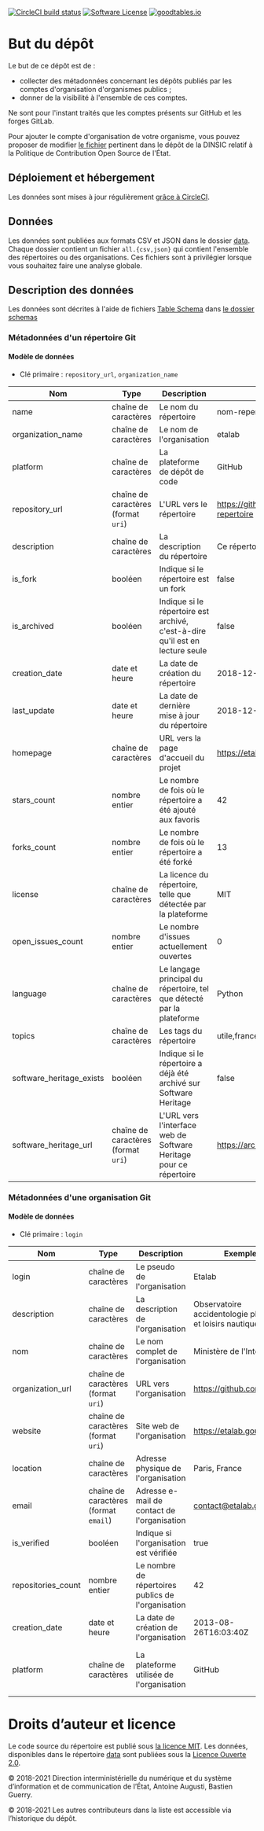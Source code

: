 [![CircleCI build status](https://img.shields.io/circleci/project/github/etalab/data-codes-sources-fr.svg?style=flat-square)](https://circleci.com/gh/etalab/data-codes-sources-fr)
[![Software License](https://img.shields.io/badge/Licence-MIT%2C%20Licence%20Ouverte-orange.svg?style=flat-square)](https://github.com/etalab/data-codes-sources-fr/blob/master/LICENSE.md)
[![goodtables.io](https://goodtables.io/badge/github/etalab/data-codes-sources-fr.svg)](https://goodtables.io/github/etalab/data-codes-sources-fr)

# But du dépôt

Le but de ce dépôt est de :

- collecter des métadonnées concernant les dépôts publiés par les comptes d'organisation d'organismes publics ;
- donner de la visibilité à l'ensemble de ces comptes.

Ne sont pour l'instant traités que les comptes présents sur GitHub et
les forges GitLab.

Pour ajouter le compte d'organisation de votre organisme, vous pouvez proposer de modifier [le fichier](https://github.com/DISIC/politique-de-contribution-open-source/blob/master/comptes-organismes-publics) pertinent dans le dépôt de la DINSIC relatif à la Politique de Contribution Open Source de l'État.

## Déploiement et hébergement

Les données sont mises à jour régulièrement [grâce à CircleCI](https://circleci.com/gh/etalab/data-codes-sources-fr).

## Données

Les données sont publiées aux formats CSV et JSON dans le dossier [data](data). Chaque dossier contient un fichier `all.{csv,json}` qui contient l'ensemble des répertoires ou des organisations. Ces fichiers sont à privilégier lorsque vous souhaitez faire une analyse globale.

## Description des données

Les données sont décrites à l'aide de fichiers [Table Schema](https://frictionlessdata.io/specs/table-schema/) dans [le dossier schemas](./schemas/)

### Métadonnées d'un répertoire Git

#### Modèle de données

- Clé primaire : `repository_url`, `organization_name`

| Nom                      | Type                                | Description                                                                   | Exemple                                  | Propriétés                                     |
|--------------------------|-------------------------------------|-------------------------------------------------------------------------------|------------------------------------------|------------------------------------------------|
| name                     | chaîne de caractères                | Le nom du répertoire                                                          | nom-repertoire                           | Valeur obligatoire                             |
| organization_name        | chaîne de caractères                | Le nom de l'organisation                                                      | etalab                                   | Valeur obligatoire                             |
| platform                 | chaîne de caractères                | La plateforme de dépôt de code                                                | GitHub                                   | Valeur obligatoire, autorisées : GitHub,GitLab |
| repository_url           | chaîne de caractères (format `uri`) | L'URL vers le répertoire                                                      | https://github.com/etalab/nom-repertoire | Valeur obligatoire                             |
| description              | chaîne de caractères                | La description du répertoire                                                  | Ce répertoire est utile                  | Valeur optionnelle                             |
| is_fork                  | booléen                             | Indique si le répertoire est un fork                                          | false                                    | Valeur obligatoire                             |
| is_archived              | booléen                             | Indique si le répertoire est archivé, c'est-à-dire qu'il est en lecture seule | false                                    | Valeur obligatoire                             |
| creation_date            | date et heure                       | La date de création du répertoire                                             | 2018-12-01T20:00:55Z                     | Valeur obligatoire                             |
| last_update              | date et heure                       | La date de dernière mise à jour du répertoire                                 | 2018-12-01T20:00:55Z                     | Valeur obligatoire                             |
| homepage                 | chaîne de caractères                | URL vers la page d'accueil du projet                                          | https://etalab.gouv.fr                   | Valeur optionnelle                             |
| stars_count              | nombre entier                       | Le nombre de fois où le répertoire a été ajouté aux favoris                   | 42                                       | Valeur obligatoire, Valeur minimale : 0        |
| forks_count              | nombre entier                       | Le nombre de fois où le répertoire a été forké                                | 13                                       | Valeur obligatoire, Valeur minimale : 0        |
| license                  | chaîne de caractères                | La licence du répertoire, telle que détectée par la plateforme                | MIT                                      | Valeur optionnelle                             |
| open_issues_count        | nombre entier                       | Le nombre d'issues actuellement ouvertes                                      | 0                                        | Valeur obligatoire, Valeur minimale : 0        |
| language                 | chaîne de caractères                | Le langage principal du répertoire, tel que détecté par la plateforme         | Python                                   | Valeur optionnelle                             |
| topics                   | chaîne de caractères                | Les tags du répertoire                                                        | utile,france,opendata                    | Valeur optionnelle                             |
| software_heritage_exists | booléen                             | Indique si le répertoire a déjà été archivé sur Software Heritage             | false                                    | Valeur obligatoire                             |
| software_heritage_url    | chaîne de caractères (format `uri`) | L'URL vers l'interface web de Software Heritage pour ce répertoire            | https://archive.softwareheritage...      | Valeur obligatoire                             |

### Métadonnées d'une organisation Git

#### Modèle de données

- Clé primaire : `login`

| Nom                | Type                                  | Description                                        | Exemple                                                    | Propriétés                                             |
|--------------------|---------------------------------------|----------------------------------------------------|------------------------------------------------------------|--------------------------------------------------------|
| login              | chaîne de caractères                  | Le pseudo de l'organisation                        | Etalab                                                     | Valeur obligatoire                                     |
| description        | chaîne de caractères                  | La description de l'organisation                   | Observatoire accidentologie plaisance et loisirs nautiques | Valeur optionnelle                                     |
| nom                | chaîne de caractères                  | Le nom complet de l'organisation                   | Ministère de l'Intérieur                                   | Valeur optionnelle                                     |
| organization_url   | chaîne de caractères (format `uri`)   | URL vers l'organisation                            | https://github.com/etalab                                  | Valeur obligatoire                                     |
| website            | chaîne de caractères (format `uri`)   | Site web de l'organisation                         | https://etalab.gouv.fr                                     | Valeur optionnelle                                     |
| location           | chaîne de caractères                  | Adresse physique de l'organisation                 | Paris, France                                              | Valeur optionnelle                                     |
| email              | chaîne de caractères (format `email`) | Adresse e-mail de contact de l'organisation        | contact@etalab.gouv.fr                                     | Valeur optionnelle                                     |
| is_verified        | booléen                               | Indique si l'organisation est vérifiée             | true                                                       | Valeur optionnelle                                     |
| repositories_count | nombre entier                         | Le nombre de répertoires publics de l'organisation | 42                                                         | Valeur obligatoire, Valeur minimale : 0                |
| creation_date      | date et heure                         | La date de création de l'organisation              | 2013-08-26T16:03:40Z                                       | Valeur optionnelle                                     |
| platform           | chaîne de caractères                  | La plateforme utilisée de l'organisation           | GitHub                                                     | Valeur obligatoire, Valeurs autorisées : GitHub,GitLab |

# Droits d’auteur et licence

Le code source du répertoire est publié sous [la licence MIT](LICENSE.md). Les données, disponibles dans le répertoire [data](data) sont publiées sous la [Licence Ouverte 2.0](https://www.etalab.gouv.fr/licence-ouverte-open-licence).

© 2018-2021 Direction interministérielle du numérique et du système d’information et de communication de l’État, Antoine Augusti, Bastien Guerry.

© 2018-2021 Les autres contributeurs dans la liste est accessible via l’historique du dépôt.
